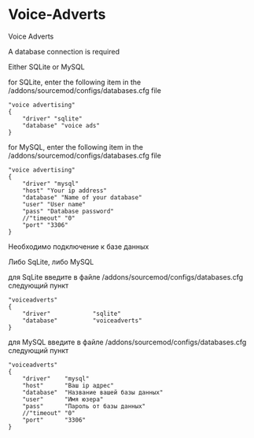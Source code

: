 # Voice-Adverts
Voice Adverts


A database connection is required

Either SQLite or MySQL

for SQLite, enter the following item in the /addons/sourcemod/configs/databases.cfg file

	"voice advertising"
	{
		"driver" "sqlite"
		"database" "voice ads"
	}

for MySQL, enter the following item in the /addons/sourcemod/configs/databases.cfg file

	"voice advertising"
	{
		"driver" "mysql"
		"host" "Your ip address"
		"database" "Name of your database"
		"user" "User name"
		"pass" "Database password"
		//"timeout" "0"
		"port" "3306"
	}



Необходимо подключение к базе данных

Либо SqLite, либо MySQL

для SqLite введите в файле /addons/sourcemod/configs/databases.cfg следующий пункт

	"voiceadverts"
	{
		"driver"			"sqlite"
		"database"			"voiceadverts"
	}
	
для MySQL введите в файле /addons/sourcemod/configs/databases.cfg следующий пункт

	"voiceadverts"
	{
		"driver"	"mysql" 
		"host"		"Ваш ip адрес" 
		"database"	"Название вашей базы данных" 
		"user"		"Имя юзера" 
		"pass"		"Пароль от базы данных" 
		//"timeout"	"0" 
		"port"		"3306"
	}
